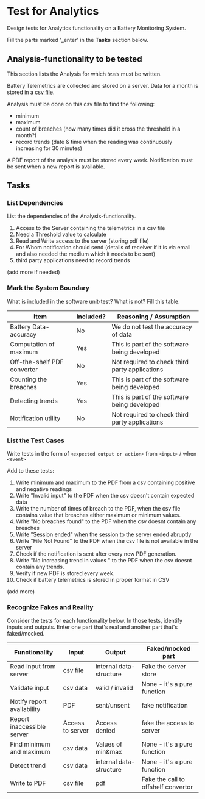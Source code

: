 # Test for Analytics

Design tests for Analytics functionality on a Battery Monitoring System.

Fill the parts marked '_enter' in the **Tasks** section below.

## Analysis-functionality to be tested

This section lists the Analysis for which _tests_ must be written.

Battery Telemetrics are collected and stored on a server.
Data for a month is stored in a [csv file](https://en.wikipedia.org/wiki/Comma-separated_values).

Analysis must be done on this csv file to find the following:
- minimum
- maximum
- count of breaches (how many times did it cross the threshold in a month?)
- record trends (date & time when the reading was continuously increasing for 30 minutes)

A PDF report of the analysis must be stored every week.
Notification must be sent when a new report is available.

## Tasks

### List Dependencies

List the dependencies of the Analysis-functionality.

1. Access to the Server containing the telemetrics in a csv file
2. Need a Threshold value to calculate
3. Read and Write access to the server (storing pdf file) 
4. For Whom notification should send (details of receiver if it is via email and also needed the medium which it needs to be sent)
5. third party applications need to record trends

(add more if needed)

### Mark the System Boundary

What is included in the software unit-test? What is not? Fill this table.

| Item                      | Included?     | Reasoning / Assumption
|---------------------------|---------------|---
Battery Data-accuracy       | No            | We do not test the accuracy of data
Computation of maximum      | Yes           | This is part of the software being developed
Off-the-shelf PDF converter | No            | Not required to check third party applications
Counting the breaches       | Yes           | This is part of the software being developed
Detecting trends            | Yes           | This is part of the software being developed
Notification utility        | No            | Not required to check third party applications

### List the Test Cases

Write tests in the form of `<expected output or action>` from `<input>` / when `<event>`

Add to these tests:

1. Write minimum and maximum to the PDF from a csv containing positive and negative readings
2. Write "Invalid input" to the PDF when the csv doesn't contain expected data
3. Write the number of times of breach to the PDF, when the csv file contains value that breaches either maximum or minimum values.
4. Write "No breaches found" to the PDF when the csv doesnt contain any breaches
5. Write "Session ended" when the session to the server ended abruptly
6. Write "File Not Found" to the PDF when the csv file is not available in the server
7. Check if the notification is sent after every new PDF generation.
8. Write "No increasing trend in values " to the PDF when the csv doesnt contain any trends.
9. Verify if new PDF is stored every week.
10. Check if battery telemetrics is stored in proper format in CSV

(add more)

### Recognize Fakes and Reality

Consider the tests for each functionality below.
In those tests, identify inputs and outputs.
Enter one part that's real and another part that's faked/mocked.

| Functionality            | Input        | Output                      | Faked/mocked part
|--------------------------|--------------|-----------------------------|---
Read input from server     | csv file     | internal data-structure     | Fake the server store
Validate input             | csv data     | valid / invalid             | None - it's a pure function
Notify report availability | PDF          | sent/unsent                 | fake notification
Report inaccessible server | Access to server |Access denied              | fake the access to server
Find minimum and maximum   | csv data     |   Values of min&max           | None - it's a pure function
Detect trend               | csv data     | internal data-structure          | None - it's a pure function
Write to PDF               | csv file |      pdf       | Fake the call to offshelf convertor
